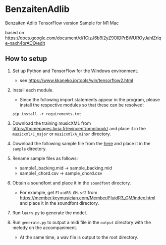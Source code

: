 # BenzaitenAdlib
Benzaiten Adlib TensorFlow version Sample for M1 Mac

based on https://docs.google.com/document/d/1CizJ6b9i2yZ9OIDPrBWUROyJahlZrlqe-naxh4brACQ/edit

## How to setup

1. Set up Python and TensorFlow for the Windows environment.
   * see https://www.kkaneko.jp/tools/win/tensorflow2.html
1. Install each module.   
   * Since the following import statements appear in the program, please install the respective modules so that these can be resolved:
   ```
   pip install -r requirements.txt
   ```

1. Download the training musicXML from https://homepages.loria.fr/evincent/omnibook/ and place it in the `musicxml/C_major` or `musicxml/A_minor` directory.

1. Download the following sample file from the [here](https://drive.google.com/drive/folders/1jZSMX14B-i98x06QowaNL_9VGXeJZJbd) and place it in the `sample` directory. 
1. Rename sample files as follows:
   - sample1_backing.mid -> sample_backing.mid
   - sample1_chord.csv -> sample_chord.csv

1. Obtain a soundfont and place it in the `soundfont` directory.
   - For example, get `FluidR3_GM.sf2` from https://member.keymusician.com/Member/FluidR3_GM/index.html and place it in the soundfont directory.

1. Run `learn.py` to generate the model.

1. Run `generate.py` to output a midi file in the `output` directory with the melody on the accompaniment.
   - At the same time, a wav file is output to the root directory.



